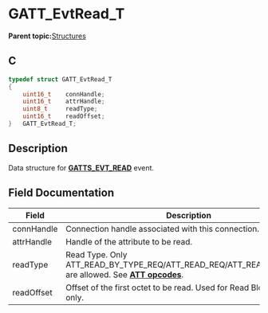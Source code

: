 # GATT\_EvtRead\_T

**Parent topic:**[Structures](GUID-3BBA6E22-85EE-4B8F-BC37-840881963D97.md)

## C

```c
typedef struct GATT_EvtRead_T
{
    uint16_t    connHandle;
    uint16_t    attrHandle;
    uint8_t     readType;
    uint16_t    readOffset;
}   GATT_EvtRead_T;
```

## Description

Data structure for **[GATTS\_EVT\_READ](GUID-20EFFBD2-7D3F-40CA-B85C-8FD3202D9933.md)** event.

## Field Documentation

|Field|Description|
|-----|-----------|
|connHandle|Connection handle associated with this connection.|
|attrHandle|Handle of the attribute to be read.|
|readType|Read Type. Only ATT\_READ\_BY\_TYPE\_REQ/ATT\_READ\_REQ/ATT\_READ\_BLOB\_REQ are allowed. See **[ATT opcodes](GUID-0D831528-B2BE-42F9-9185-11F8F17DC4E1.md)**.|
|readOffset|Offset of the first octet to be read. Used for Read Blob request only.|

